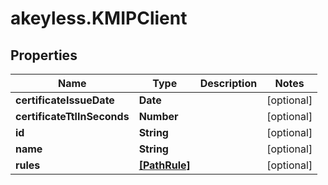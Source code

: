 # akeyless.KMIPClient

## Properties

Name | Type | Description | Notes
------------ | ------------- | ------------- | -------------
**certificateIssueDate** | **Date** |  | [optional] 
**certificateTtlInSeconds** | **Number** |  | [optional] 
**id** | **String** |  | [optional] 
**name** | **String** |  | [optional] 
**rules** | [**[PathRule]**](PathRule.md) |  | [optional] 


